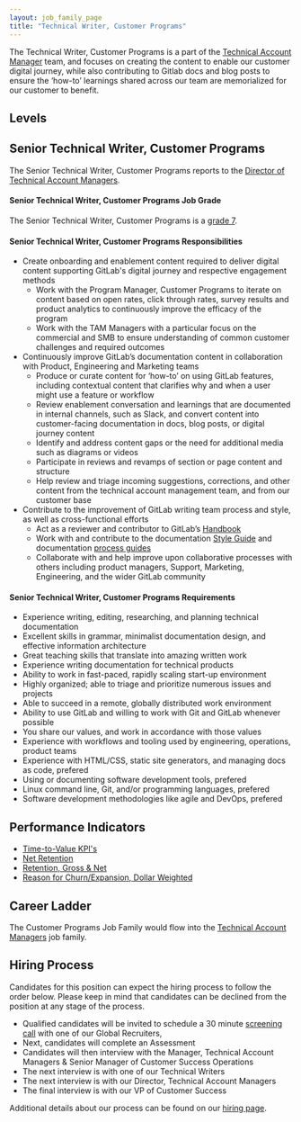 ```yaml
---
layout: job_family_page
title: "Technical Writer, Customer Programs"
---
```


The Technical Writer, Customer Programs is a part of the [Technical Account Manager](/job-families/sales/technical-account-manager/) team, and focuses on creating the content to enable our customer digital journey, while also contributing to Gitlab docs and blog posts to ensure the ‘how-to’ learnings shared across our team are memorialized for our customer to benefit.

## Levels

## Senior Technical Writer, Customer Programs

The Senior Technical Writer, Customer Programs reports to the [Director of Technical Account Managers](/job-families/sales/technical-account-manager/#director-of-tams).

#### Senior Technical Writer, Customer Programs Job Grade

The Senior Technical Writer, Customer Programs is a [grade 7](/handbook/total-rewards/compensation/compensation-calculator/#gitlab-job-grades).

#### Senior Technical Writer, Customer Programs Responsibilities

* Create onboarding and enablement content required to deliver digital content supporting GitLab's digital journey and respective engagement methods
   * Work with the Program Manager, Customer Programs to iterate on content based on open rates, click through rates, survey results and product analytics to continuously improve the efficacy of the program
   * Work with the TAM Managers with a particular focus on the commercial and SMB to ensure understanding of common customer challenges and required outcomes
* Continuously improve GitLab’s documentation content in collaboration with Product, Engineering and Marketing teams
   * Produce or curate content for ‘how-to’ on using GitLab features, including contextual content that clarifies why and when a user might use a feature or workflow
   * Review enablement conversation and learnings that are documented in internal channels, such as Slack, and convert content into customer-facing documentation in docs, blog posts, or digital journey content
   * Identify and address content gaps or the need for additional media such as diagrams or videos
   * Participate in reviews and revamps of section or page content and structure
   * Help review and triage incoming suggestions, corrections, and other content from the technical account management team, and from our customer base
* Contribute to the improvement of GitLab writing team process and style, as well as cross-functional efforts
   * Act as a reviewer and contributor to GitLab’s [Handbook](/handbook/)
   * Work with and contribute to the documentation [Style Guide](https://docs.gitlab.com/ee/development/documentation/styleguide.html) and documentation [process guides](https://docs.gitlab.com/ee/development/documentation/)
   * Collaborate with and help improve upon collaborative processes with others including product managers, Support, Marketing, Engineering, and the wider GitLab community

#### Senior Technical Writer, Customer Programs Requirements

* Experience writing, editing, researching, and planning technical documentation
* Excellent skills in grammar, minimalist documentation design, and effective information architecture
* Great teaching skills that translate into amazing written work
* Experience writing documentation for technical products
* Ability to work in fast-paced, rapidly scaling start-up environment
* Highly organized; able to triage and prioritize numerous issues and projects
* Able to succeed in a remote, globally distributed work environment
* Ability to use GitLab and willing to work with Git and GitLab whenever possible
* You share our values, and work in accordance with those values
* Experience with workflows and tooling used by engineering, operations, product teams
* Experience with HTML/CSS, static site generators, and managing docs as code, prefered 
* Using or documenting software development tools, prefered
* Linux command line, Git, and/or programming languages, prefered
* Software development methodologies like agile and DevOps, prefered

## Performance Indicators 

* [Time-to-Value KPI's](/handbook/customer-success/vision/#time-to-value-kpis)
* [Net Retention](/handbook/customer-success/vision/#retention-and-reasons-for-churn)
* [Retention, Gross & Net](/handbook/customer-success/vision/#retention-gross--net-dollar-weighted) 
* [Reason for Churn/Expansion, Dollar Weighted](/handbook/customer-success/vision/#retention-gross--net-dollar-weighted)

## Career Ladder

The Customer Programs Job Family would flow into the [Technical Account Managers](/job-families/sales/technical-account-manager/) job family.

## Hiring Process 

Candidates for this position can expect the hiring process to follow the order below. Please keep in mind that candidates can be declined from the position at any stage of the process. 

* Qualified candidates will be invited to schedule a 30 minute [screening call](/handbook/hiring/interviewing/#screening-call) with one of our Global Recruiters,
* Next, candidates will complete an Assessment  
* Candidates will then interview with the Manager, Technical Account Managers &  Senior Manager of Customer Success Operations
* The next interview is with one of our Technical Writers
* The next interview is with our Director, Technical Account Managers 
* The final interview is with our VP of Customer Success 

Additional details about our process can be found on our [hiring page](/handbook/hiring/interviewing/).
